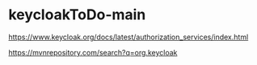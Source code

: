 # keycloakToDo-main

https://www.keycloak.org/docs/latest/authorization_services/index.html

https://mvnrepository.com/search?q=org.keycloak
